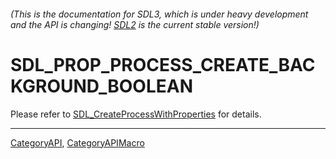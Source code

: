 ###### (This is the documentation for SDL3, which is under heavy development and the API is changing! [SDL2](https://wiki.libsdl.org/SDL2/) is the current stable version!)
# SDL_PROP_PROCESS_CREATE_BACKGROUND_BOOLEAN

Please refer to [SDL_CreateProcessWithProperties](SDL_CreateProcessWithProperties) for details.

----
[CategoryAPI](CategoryAPI), [CategoryAPIMacro](CategoryAPIMacro)

